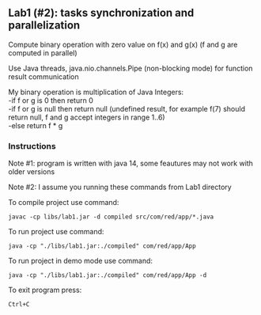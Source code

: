 ## Lab1 (#2): tasks synchronization and parallelization
Compute binary operation with zero value on f(x) and g(x) (f and g are computed in parallel)

Use Java threads, java.nio.channels.Pipe (non-blocking mode) for function result communication

My binary operation is multiplication of Java Integers:\
 -if f or g is 0 then return 0\
 -if f or g is null then return null (undefined result, for example f(7) should return null, f and g accept integers in range 1..6)\
 -else return f * g

### Instructions

Note #1: program is written with java 14, some feautures may not work with older versions

Note #2: I assume you running these commands from Lab1 directory

To compile project use command:
```
javac -cp libs/lab1.jar -d compiled src/com/red/app/*.java
```

To run project use command:
```
java -cp "./libs/lab1.jar:./compiled" com/red/app/App
```

To run project in demo mode use command:
```
java -cp "./libs/lab1.jar:./compiled" com/red/app/App -d
```

To exit program press:
```
Ctrl+C
```
    

